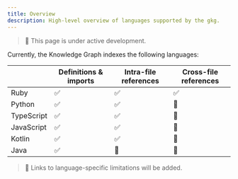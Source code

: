 ```yaml
---
title: Overview
description: High-level overview of languages supported by the gkg.
---
```


> 🚧 This page is under active development.

Currently, the Knowledge Graph indexes the following languages:

|            | Definitions & imports | Intra-file references | Cross-file references |
| ---------- | --------------------- | --------------------- | --------------------- |
| Ruby       | ✅                    | ✅                    | ✅                    |
| Python     | ✅                    | ✅                    | 🚧                    |
| TypeScript | ✅                    | ✅                    | 🚧                    |
| JavaScript | ✅                    | ✅                    | 🚧                    |
| Kotlin     | ✅                    | ✅                    | 🚧                    |
| Java       | ✅                    | 🚧                    | 🚧                    |

> 🚧 Links to language-specific limitations will be added.
